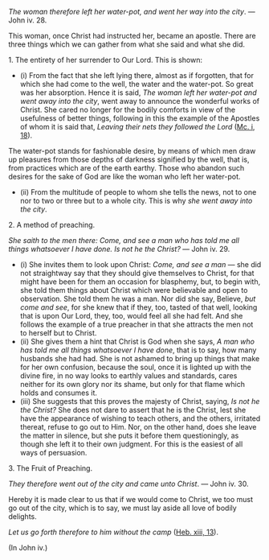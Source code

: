 
_The woman therefore left her water-pot, and went her way into the city_. — John iv. 28.

This woman, once Christ had instructed her, became an apostle. There are three things which we can gather from what she said and what she did.

1\. The entirety of her surrender to Our Lord. This is shown:
- (i) From the fact that she left lying there, almost as if forgotten, that for which she had come to the well, the water and the water-pot. So great was her absorption. Hence it is said, _The woman left her water-pot and went away into the city_, went away to announce the wonderful works of Christ. She cared no longer for the bodily comforts in view of the usefulness of better things, following in this the example of the Apostles of whom it is said that, _Leaving their nets they followed the Lord_ ([Mc. i, 18](https://vulgata.online/bible/Mc.i?ed=DR2&vfn=DR2.Mc.i.18:vs)).

The water-pot stands for fashionable desire, by means of which men draw up pleasures from those depths of darkness signified by the well, that is, from practices which are of the earth earthy. Those who abandon such desires for the sake of God are like the woman who left her water-pot.
- (ii) From the multitude of people to whom she tells the news, not to one nor to two or three but to a whole city. This is why _she went away into the city_.

2\. A method of preaching.

_She saith to the men there: Come, and see a man who has told me all things whatsoever I have done. Is not he the Christ?_ — John iv. 29.

- (i) She invites them to look upon Christ: _Come, and see a man_ — she did not straightway say that they should give themselves to Christ, for that might have been for them an occasion for blasphemy, but, to begin with, she told them things about Christ which were believable and open to observation. She told them he was a man. Nor did she say, Believe, _but come and see_, for she knew that if they, too, tasted of that well, looking that is upon Our Lord, they, too, would feel all she had felt. And she follows the example of a true preacher in that she attracts the men not to herself but to Christ.
- (ii) She gives them a hint that Christ is God when she says, _A man who has told me all things whatsoever I have done_, that is to say, how many husbands she had had. She is not ashamed to bring up things that make for her own confusion, because the soul, once it is lighted up with the divine fire, in no way looks to earthly values and standards, cares neither for its own glory nor its shame, but only for that flame which holds and consumes it.
- (iii) She suggests that this proves the majesty of Christ, saying, _Is not he the Christ?_ She does not dare to assert that he is the Christ, lest she have the appearance of wishing to teach others, and the others, irritated thereat, refuse to go out to Him. Nor, on the other hand, does she leave the matter in silence, but she puts it before them questioningly, as though she left it to their own judgment. For this is the easiest of all ways of persuasion.

3\. The Fruit of Preaching.

_They therefore went out of the city and came unto Christ_. — John iv. 30.

Hereby it is made clear to us that if we would come to Christ, we too must go out of the city, which is to say, we must lay aside all love of bodily delights.

_Let us go forth therefore to him without the camp_ ([Heb. xiii, 13](https://vulgata.online/bible/Heb.xiii?ed=DR2&vfn=DR2.Heb.xiii.13:vs)).

(In John iv.)

